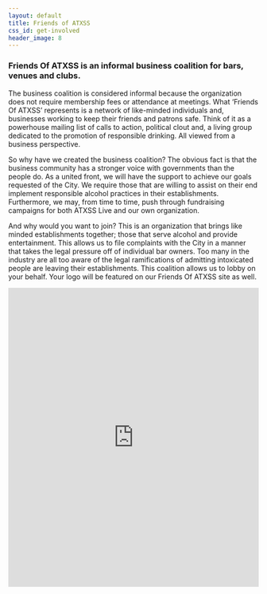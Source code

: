 ```yaml
---
layout: default
title: Friends of ATXSS
css_id: get-involved
header_image: 8
---
```


### Friends Of ATXSS is an informal business coalition for bars, venues and clubs.


The business coalition is considered informal because the organization does not require membership fees or attendance at meetings.  What ‘Friends Of ATXSS’ represents is a network of like-minded individuals and, businesses working to keep their friends and patrons safe.  Think of it as a powerhouse mailing list of calls to action, political clout and, a living group dedicated to the promotion of responsible drinking. All viewed from a business perspective.

So why have we created the business coalition? The obvious fact is that the business community has a stronger voice with governments than the people do. As a united front, we will have the support to achieve our goals requested of the City. We require those that are willing to assist on their end implement responsible alcohol practices in their establishments.  Furthermore, we may, from time to time, push through fundraising campaigns for both ATXSS Live and our own organization.

And why would you want to join?  This is an organization that brings like minded establishments together; those that serve alcohol and provide entertainment. This allows us to file complaints with the City in a manner that takes the legal pressure off of individual bar owners.  Too many in the industry are all too aware of the legal ramifications of admitting intoxicated people are leaving their establishments. This coalition allows us to lobby on your behalf.  Your logo will be featured on our Friends Of ATXSS site as well.


<iframe src="https://docs.google.com/forms/d/1Y2YuOUnD04YLZA41F0lCTrK12FtreoLA52Tvo0SZMcY/viewform?embedded=true" width="100%" height="600" frameborder="0" marginheight="0" marginwidth="0">Loading...</iframe>

